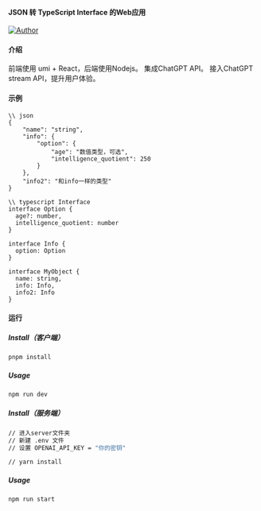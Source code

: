 #### JSON 转 TypeScript Interface 的Web应用 

<!-- Badge -->
[![Author](https://img.shields.io/badge/Author-nakeking-red "Author")](https://github.com/nakeking "Nakeking")


#### 介绍
前端使用 umi + React，后端使用Nodejs。
集成ChatGPT API。
接入ChatGPT stream API，提升用户体验。


#### 示例
```
\\ json
{
    "name": "string",
    "info": {
        "option": {
            "age": "数值类型，可选",
            "intelligence_quotient": 250
        }
    },
    "info2": "和info一样的类型"
}

\\ typescript Interface
interface Option {
  age?: number,
  intelligence_quotient: number
}

interface Info {
  option: Option
}

interface MyObject {
  name: string,
  info: Info,
  info2: Info
}

```

#### 运行
##### Install（客户端）

```sh
pnpm install
```

##### Usage
```sh
npm run dev
```

##### Install（服务端）
```sh
// 进入server文件夹
// 新建 .env 文件
// 设置 OPENAI_API_KEY = "你的密钥"

// yarn install
```

##### Usage
```sh
npm run start
```
